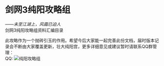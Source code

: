 # 剑网3纯阳攻略组
_——未至江湖上，风霜已迫人_  
剑网3纯阳攻略组资料汇编目录  


此攻略作为一个抛砖引玉的作用。希望今后大家能一起完善此份文档，届时版本记录会不断由大家覆盖更新，壮大纯阳宫，更多详细意见或建议暂时请联系QQ群管理：  
QQ:
![纯阳攻略组](url "https://github.com/F1shZ/jx3cypfu/blob/main/qc-basic-study/img/%E7%BA%AF%E9%98%B3%E6%94%BB%E7%95%A5%E7%BB%84.jpg?raw=true")
